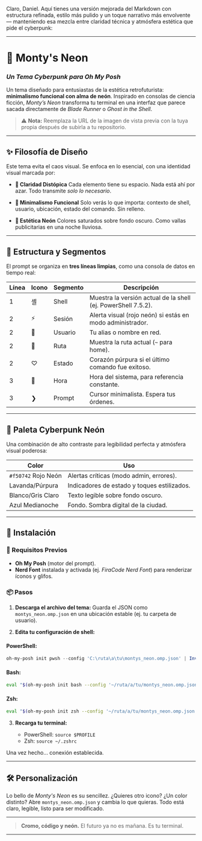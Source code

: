 Claro, Daniel. Aquí tienes una versión mejorada del Markdown con estructura refinada, estilo más pulido y un toque narrativo más envolvente — manteniendo esa mezcla entre claridad técnica y atmósfera estética que pide el cyberpunk:

---

# 👾 Monty's Neon

### *Un Tema Cyberpunk para Oh My Posh*

Un tema diseñado para entusiastas de la estética retrofuturista: **minimalismo funcional con alma de neón**.
Inspirado en consolas de ciencia ficción, *Monty’s Neon* transforma tu terminal en una interfaz que parece sacada directamente de *Blade Runner* o *Ghost in the Shell*.

> ⚠️ **Nota:** Reemplaza la URL de la imagen de vista previa con la tuya propia después de subirla a tu repositorio.

---

## ✨ Filosofía de Diseño

Este tema evita el caos visual. Se enfoca en lo esencial, con una identidad visual marcada por:

* **🧠 Claridad Distópica**
  Cada elemento tiene su espacio. Nada está ahí por azar. Todo transmite *solo lo necesario*.

* **🔧 Minimalismo Funcional**
  Solo verás lo que importa: contexto de shell, usuario, ubicación, estado del comando. Sin relleno.

* **🌃 Estética Neón**
  Colores saturados sobre fondo oscuro. Como vallas publicitarias en una noche lluviosa.

---

## 🤖 Estructura y Segmentos

El prompt se organiza en **tres líneas limpias**, como una consola de datos en tiempo real:

| Línea | Icono | Segmento | Descripción                                                   |
| ----- | ----- | -------- | ------------------------------------------------------------- |
| 1     | 셸     | Shell    | Muestra la versión actual de la shell (ej. PowerShell 7.5.2). |
| 2     | ⚡     | Sesión   | Alerta visual (rojo neón) si estás en modo administrador.     |
| 2     |      | Usuario  | Tu alias o nombre en red.                                     |
| 2     |      | Ruta     | Muestra la ruta actual (`~` para home).                       |
| 2     | ♡     | Estado   | Corazón púrpura si el último comando fue exitoso.             |
| 3     |      | Hora     | Hora del sistema, para referencia constante.                  |
| 3     | ❯     | Prompt   | Cursor minimalista. Espera tus órdenes.                       |

---

## 🎨 Paleta Cyberpunk Neón

Una combinación de alto contraste para legibilidad perfecta y atmósfera visual poderosa:

| Color               | Uso                                         |
| ------------------- | ------------------------------------------- |
| `#f50742` Rojo Neón | Alertas críticas (modo admin, errores).     |
| Lavanda/Púrpura     | Indicadores de estado y toques estilizados. |
| Blanco/Gris Claro   | Texto legible sobre fondo oscuro.           |
| Azul Medianoche     | Fondo. Sombra digital de la ciudad.         |

---

## 🚀 Instalación

### 🔧 Requisitos Previos

* **Oh My Posh** (motor del prompt).
* **Nerd Font** instalada y activada (ej. *FiraCode Nerd Font*) para renderizar íconos y glifos.

### 📦 Pasos

1. **Descarga el archivo del tema:**
   Guarda el JSON como `montys_neon.omp.json` en una ubicación estable (ej. tu carpeta de usuario).

2. **Edita tu configuración de shell:**

#### PowerShell:

```powershell
oh-my-posh init pwsh --config 'C:\ruta\a\tu\montys_neon.omp.json' | Invoke-Expression
```

#### Bash:

```bash
eval "$(oh-my-posh init bash --config '~/ruta/a/tu/montys_neon.omp.json')"
```

#### Zsh:

```bash
eval "$(oh-my-posh init zsh --config '~/ruta/a/tu/montys_neon.omp.json')"
```

3. **Recarga tu terminal:**

   * PowerShell: `source $PROFILE`
   * Zsh: `source ~/.zshrc`

Una vez hecho... conexión establecida.

---

## 🛠️ Personalización

Lo bello de *Monty's Neon* es su sencillez.
¿Quieres otro icono? ¿Un color distinto?
Abre `montys_neon.omp.json` y cambia lo que quieras.
Todo está claro, legible, listo para ser modificado.

---

> **Cromo, código y neón.**
> El futuro ya no es mañana. Es tu terminal.

---
